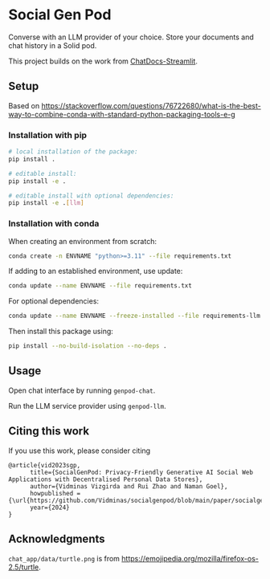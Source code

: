 # Social Gen Pod
Converse with an LLM provider of your choice. Store your documents and chat history in a Solid pod.

This project builds on the work from [ChatDocs-Streamlit](https://github.com/Vidminas/chatdocs-streamlit).

## Setup

Based on <https://stackoverflow.com/questions/76722680/what-is-the-best-way-to-combine-conda-with-standard-python-packaging-tools-e-g>

### Installation with pip

```bash
# local installation of the package:
pip install .

# editable install:
pip install -e .

# editable install with optional dependencies:
pip install -e .[llm]
```

### Installation with conda

When creating an environment from scratch:
```bash
conda create -n ENVNAME "python>=3.11" --file requirements.txt
```

If adding to an established environment, use update:
```bash
conda update --name ENVNAME --file requirements.txt
```

For optional dependencies:
```bash
conda update --name ENVNAME --freeze-installed --file requirements-llm.txt
```

Then install this package using:
```bash
pip install --no-build-isolation --no-deps .
```

## Usage

Open chat interface by running `genpod-chat`. 

Run the LLM service provider using `genpod-llm`.

## Citing this work

If you use this work, please consider citing

```
@article{vid2023sgp,
      title={SocialGenPod: Privacy-Friendly Generative AI Social Web Applications with Decentralised Personal Data Stores}, 
      author={Vidminas Vizgirda and Rui Zhao and Naman Goel},
      howpublished = {\url{https://github.com/Vidminas/socialgenpod/blob/main/paper/socialgenpod_paper.pdf},
      year={2024}
}
```

## Acknowledgments

`chat_app/data/turtle.png` is from <https://emojipedia.org/mozilla/firefox-os-2.5/turtle>.